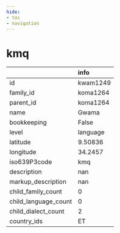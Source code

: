 ```yaml
---
hide:
- toc
- navigation
---
```

# kmq
|                      | info     |
|:---------------------|:---------|
| id                   | kwam1249 |
| family_id            | koma1264 |
| parent_id            | koma1264 |
| name                 | Gwama    |
| bookkeeping          | False    |
| level                | language |
| latitude             | 9.50836  |
| longitude            | 34.2457  |
| iso639P3code         | kmq      |
| description          | nan      |
| markup_description   | nan      |
| child_family_count   | 0        |
| child_language_count | 0        |
| child_dialect_count  | 2        |
| country_ids          | ET       |